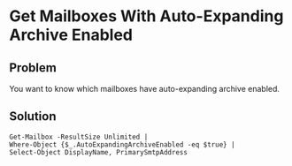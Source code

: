 # Get Mailboxes With Auto-Expanding Archive Enabled

## Problem

You want to know which mailboxes have auto-expanding archive enabled.

## Solution

```pwsh
Get-Mailbox -ResultSize Unlimited |
Where-Object {$_.AutoExpandingArchiveEnabled -eq $true} |
Select-Object DisplayName, PrimarySmtpAddress
```
